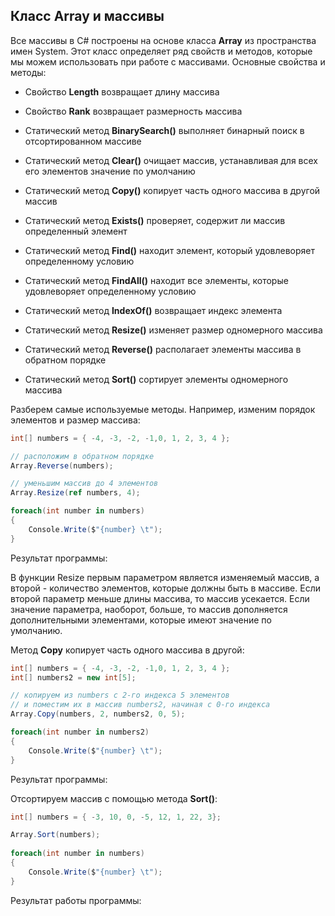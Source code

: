 ## Класс Array и массивы

Все массивы в C# построены на основе класса **Array** из пространства имен System. Этот класс определяет ряд свойств и 
методов, которые мы можем использовать при работе с массивами. Основные свойства и методы:

- Свойство **Length** возвращает длину массива

- Свойство **Rank** возвращает размерность массива

- Статический метод **BinarySearch()** выполняет бинарный поиск в отсортированном массиве

- Статический метод **Clear()** очищает массив, устанавливая для всех его элементов значение по умолчанию

- Статический метод **Copy()** копирует часть одного массива в другой массив

- Статический метод **Exists()** проверяет, содержит ли массив определенный элемент

- Статический метод **Find()** находит элемент, который удовлеворяет определенному условию

- Статический метод **FindAll()** находит все элементы, которые удовлеворяет определенному условию

- Статический метод **IndexOf()** возвращает индекс элемента

- Статический метод **Resize()** изменяет размер одномерного массива

- Статический метод **Reverse()** располагает элементы массива в обратном порядке

- Статический метод **Sort()** сортирует элементы одномерного массива

Разберем самые используемые методы. Например, изменим порядок элементов и размер массива:

```cs
int[] numbers = { -4, -3, -2, -1,0, 1, 2, 3, 4 };

// расположим в обратном порядке
Array.Reverse(numbers);

// уменьшим массив до 4 элементов
Array.Resize(ref numbers, 4);

foreach(int number in numbers)
{
	Console.Write($"{number} \t");
}
```

Результат программы:

В функции Resize первым параметром является изменяемый массив, а второй - количество элементов, которые должны быть в массиве. Если второй параметр меньше длины массива, 
то массив усекается. Если значение параметра, наоборот, больше, то массив дополняется дополнительными элементами, которые имеют значение по умолчанию.

Метод **Copy** копирует часть одного массива в другой:

```cs
int[] numbers = { -4, -3, -2, -1,0, 1, 2, 3, 4 };
int[] numbers2 = new int[5];

// копируем из numbers с 2-го индекса 5 элементов 
// и поместим их в массив numbers2, начиная с 0-го индекса
Array.Copy(numbers, 2, numbers2, 0, 5); 

foreach(int number in numbers2)
{
	Console.Write($"{number} \t");
}
```

Результат программы:

Отсортируем массив с помощью метода **Sort()**:

```cs
int[] numbers = { -3, 10, 0, -5, 12, 1, 22, 3};

Array.Sort(numbers);
            
foreach(int number in numbers)
{
	Console.Write($"{number} \t");
}
```

Результат работы программы:

